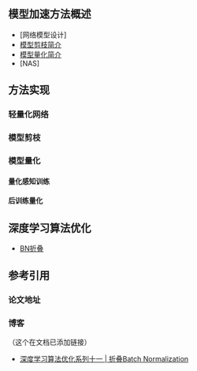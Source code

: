 
## 模型加速方法概述

- [网络模型设计]
- [模型剪枝简介]()
- [模型量化简介](/docs/Model_Accelaration/模型量化简介.md)
- [NAS]

## 方法实现

### 轻量化网络

### 模型剪枝

### 模型量化

#### 量化感知训练

#### 后训练量化

## 深度学习算法优化


- [BN折叠](/docs/Model_Accelaration/模型量化简介.md#批归一化折叠-batch-normalization-folding)




## 参考引用

### 论文地址



### 博客


（这个在文档已添加链接）
- [深度学习算法优化系列十一 | 折叠Batch Normalization](https://zhuanlan.zhihu.com/p/107913057)